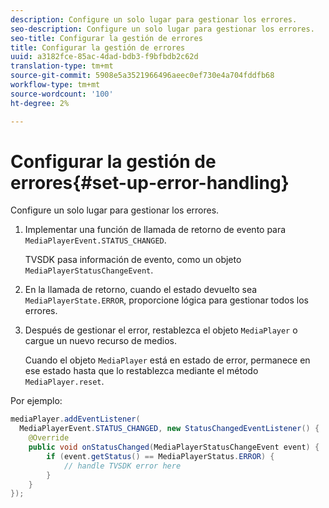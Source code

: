 ```yaml
---
description: Configure un solo lugar para gestionar los errores.
seo-description: Configure un solo lugar para gestionar los errores.
seo-title: Configurar la gestión de errores
title: Configurar la gestión de errores
uuid: a3182fce-85ac-4dad-bdb3-f9bfbdb2c62d
translation-type: tm+mt
source-git-commit: 5908e5a3521966496aeec0ef730e4a704fddfb68
workflow-type: tm+mt
source-wordcount: '100'
ht-degree: 2%

---
```



# Configurar la gestión de errores{#set-up-error-handling}

Configure un solo lugar para gestionar los errores.

1. Implementar una función de llamada de retorno de evento para `MediaPlayerEvent.STATUS_CHANGED`.

   TVSDK pasa información de evento, como un objeto `MediaPlayerStatusChangeEvent`.
1. En la llamada de retorno, cuando el estado devuelto sea `MediaPlayerState.ERROR`, proporcione lógica para gestionar todos los errores.
1. Después de gestionar el error, restablezca el objeto `MediaPlayer` o cargue un nuevo recurso de medios.

   Cuando el objeto `MediaPlayer` está en estado de error, permanece en ese estado hasta que lo restablezca mediante el método `MediaPlayer.reset`.

<!--<a id="example_49FF225E92EA494AA06B2E5F26101F4C"></a>-->

Por ejemplo:

```java
mediaPlayer.addEventListener( 
  MediaPlayerEvent.STATUS_CHANGED, new StatusChangedEventListener() { 
    @Override 
    public void onStatusChanged(MediaPlayerStatusChangeEvent event) { 
        if (event.getStatus() == MediaPlayerStatus.ERROR) { 
            // handle TVSDK error here 
        } 
    } 
});
```

